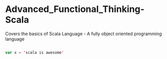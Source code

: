 # Advanced_Functional_Thinking-Scala
Covers the basics of Scala Language - A fully object oriented programming language

```scala

var x = 'scala is awesome'

```
